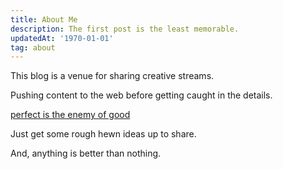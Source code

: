 ```yaml
---
title: About Me
description: The first post is the least memorable.
updatedAt: '1970-01-01'
tag: about
---
```


This blog is a venue for sharing creative streams.

Pushing content to the web before getting caught in the details.

[perfect is the enemy of good](https://en.wikipedia.org/wiki/Perfect_is_the_enemy_of_good)

Just get some rough hewn ideas up to share.

And, anything is better than nothing.